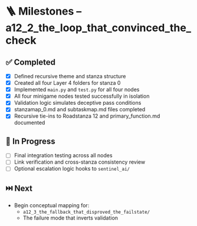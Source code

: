 <!-- Save to: taskmaps/milestones.md -->

# 🪜 Milestones – a12_2_the_loop_that_convinced_the_check

## ✅ Completed

- [x] Defined recursive theme and stanza structure  
- [x] Created all four Layer 4 folders for stanza 0  
- [x] Implemented `main.py` and `test.py` for all four nodes  
- [x] All four minigame nodes tested successfully in isolation  
- [x] Validation logic simulates deceptive pass conditions  
- [x] stanzamap_0.md and subtaskmap.md files completed  
- [x] Recursive tie-ins to Roadstanza 12 and primary_function.md documented

## 🔄 In Progress

- [ ] Final integration testing across all nodes  
- [ ] Link verification and cross-stanza consistency review  
- [ ] Optional escalation logic hooks to `sentinel_ai/`

## ⏭️ Next

- Begin conceptual mapping for:
  - `a12_3_the_fallback_that_disproved_the_failstate/`
  - The failure mode that inverts validation
